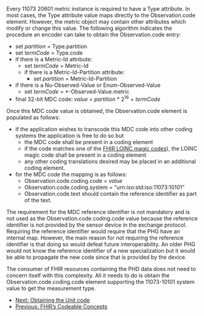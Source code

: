 Every 11073 20601 metric instance is required to have a Type attribute. In most cases, the Type attribute value maps directly to the Observation.code element. However, the metric object may contain other attributes which modify or change this value. The following algorithm indicates the procedure an encoder can take to obtain the Observation.code entry:

* set *partition* = Type.partition
* set *termCode* = Type.code
* if there is a Metric-Id attribute:
  * set *termCode* = Metric-Id
  * if there is a Metric-Id-Partition attribute:
    * set *partition* = Metric-Id-Partition
* if there is a Nu-Observed-Value or Enum-Observed-Value
  * set *termCode* = *-Observed-Value.metric
* final 32-bit MDC code: *value* = *partition* * 2<sup>16</sup> + *termCode*

Once this MDC code value is obtained, the Observation.code element is populated as follows:

* if the application wishes to transcode this MDC code into other coding systems the application is free to do so but
  * the MDC code shall be present in a coding element
  * if the code matches one of the [FHIR LOINC magic codes]( https://www.hl7.org/fhir/observation-vitalsigns.html)), the LOINC magic code shall be present in a coding element
  * any other coding translations desired may be placed in an additional coding element.
* for the MDC code the mapping is as follows:
  * Observation.code.coding.code = *value*
  * Observation.code.coding.system = "urn:iso:std:iso:11073:10101"
  * Observation.code.text should contain the reference identifier as part of the text.
  
The requirement for the MDC reference identifier is not mandatory and is not used as the Observation.code.coding.code value because the reference identifier is not provided by the sensor device in the exchange protocol. Requiring the reference identifier would require that the PHG have an internal map. However, the main reason for not requiring the reference identifier is that doing so would defeat future interoperability. An older PHG would not know the reference identifier of a new specialization but it would be able to propagate the new code since that is provided by the device.
  
The consumer of FHIR resources containing the PHD data does not need to concern itself with this complexity. All it needs to do is obtain the Observation.code.coding.code element supporting the 11073-10101 system value to get the measurement type.

 - [Next: Obtaining the Unit code](ObtainUnitCode.html)
 - [Previous: FHIR’s Codeable Concepts](CodeableConcepts.html)